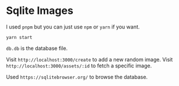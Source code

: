 # Sqlite Images

I used `pnpm` but you can just use `npm` or `yarn` if you want.

`yarn start`

`db.db` is the database file.

Visit `http://localhost:3000/create` to add a new random image.
Visit `http://localhost:3000/assets/:id` to fetch a specific image.

Used `https://sqlitebrowser.org/` to browse the database.
